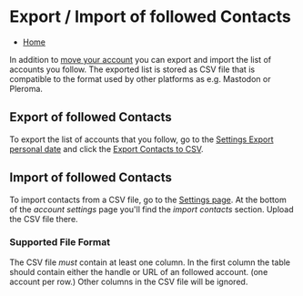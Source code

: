 # Export / Import of followed Contacts

* [Home](help)

In addition to [move your account](help/Move-Account) you can export and import the list of accounts you follow.
The exported list is stored as CSV file that is compatible to the format used by other platforms as e.g. Mastodon or Pleroma.

## Export of followed Contacts

To export the list of accounts that you follow, go to the [Settings Export personal date](settings/userexport) and click the [Export Contacts to CSV](settings/userexport/contact).

## Import of followed Contacts

To import contacts from a CSV file, go to the [Settings page](settings).
At the bottom of the *account settings* page you'll find the *import contacts* section.
Upload the CSV file there.

### Supported File Format

The CSV file *must* contain at least one column.
In the first column the table should contain either the handle or URL of an followed account.
(one account per row.)
Other columns in the CSV file will be ignored.
